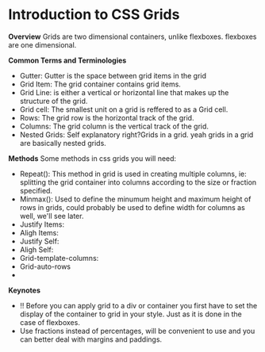 <h1>Introduction to CSS Grids</h1>
 
 **Overview**
Grids are two dimensional containers, unlike flexboxes. flexboxes are one dimensional. 






 **Common Terms and Terminologies**
 - Gutter: Gutter is the space between grid items in the grid
 - Grid Item: The grid container contains grid items.
 - Grid Line: is either a vertical or horizontal line that makes up the structure of the grid.
 - Grid cell: The smallest unit on a grid is reffered to as a Grid cell.
 - Rows: The grid row is the horizontal track of the grid.
 - Columns: The grid column is the vertical track of the grid.
 - Nested Grids: Self explanatory right?Grids in a grid. yeah grids in a grid are basically nested grids. 

 **Methods**
 Some methods in css grids you will need:
 - Repeat(): This method in grid is used in creating multiple columns, ie: splitting the grid container into columns according to the size or fraction specified.
 - Minmax(): Used to define the minumum height and maximum height of rows in grids, could probably be used to define width for columns as well, we'll see later.
 - Justify Items:
 - Aligh Items:
 - Justify Self:
 - Aligh Self:
 - Grid-template-columns:
 - Grid-auto-rows
 - 

 **Keynotes**
 - !! Before you can apply grid to a div or container you first have to set the display of the container to grid in your style. Just as it is done in the case of flexboxes.
 - Use fractions instead of percentages, will be convenient to use and you can better deal with margins and paddings.




